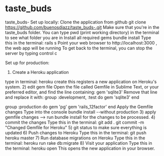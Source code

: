 # taste_buds
taste_buds-
Set up locally: 
Clone the application from github
git clone https://github.com/buenosdiazz/taste_buds-.git
Make sure that you're in the taste_buds folder. You can type pwd (print working directory) in the terminal to see what folder you are in 
Install all required gems
bundle install
Type this in the terminal: rails s
Point your web browser to http://localhost:3000 , the web app will be running
To get back to the terminal, you can stop the server by typing control c


Set up for production: 

1) Create a Heroku application

type in terminal: 
heroku create
this registers a new application on Heroku's system. 
2) edit gem file 
Open the file called Gemfile in Sublime Text, or your preferred editor, and find the line containing:
gem 'sqlite3'
Remove that line and replace it with:
group :development, :test do
  gem 'sqlite3'
end

group :production do
  gem 'pg'
  gem 'rails_12factor'
end
Apply the Gemfile changes 
Type  into the  console 
 bundle install --without production
3) apply gemfile changes --> run bundle install for the changes to be processed. 
4) commit the changes 
Type this in the terminal:
git add .
git commit -m "Changed Gemfile for Heroku"
5) git status to make sure everything is updated 
6) Push changes to Heroku
Type this in the terminal:
git push heroku master
7) Run database migrations on Heroku
Type this in the terminal:
heroku run rake db:migrate
8) Visit your application
Type this in the terminal:
heroku open
This opens the new application in your browser.





